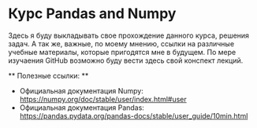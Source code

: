 # Курс Pandas and Numpy
Здесь я буду выкладывать свое прохождение данного курса, решения задач. А так же, важные, по моему мнению, ссылки на различные учебные материалы, которые пригодятся мне в будущем. По мере изучаения GitHub возможно буду вести здесь свой конспект лекций.

** Полезные ссылки: **

- Официальная документация Numpy: https://numpy.org/doc/stable/user/index.html#user
- Официальная документация Pandas: https://pandas.pydata.org/pandas-docs/stable/user_guide/10min.html
